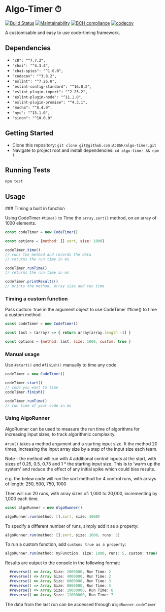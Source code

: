Algo-Timer ⏱
=============

[![Build Status](https://travis-ci.com/AJ8GH/algo-timer.svg?branch=main)](https://travis-ci.com/AJ8GH/algo-timer) [![Maintainability](https://api.codeclimate.com/v1/badges/510048d893759d26f6d5/maintainability)](https://codeclimate.com/github/AJ8GH/algo-timer/maintainability) [![BCH compliance](https://bettercodehub.com/edge/badge/AJ8GH/algo-timer?branch=main)](https://bettercodehub.com/) [![codecov](https://codecov.io/gh/AJ8GH/algo-timer/branch/main/graph/badge.svg?token=KYZ9V6KT96)](https://codecov.io/gh/AJ8GH/algo-timer)

A customisable and easy to use code-timing framework.

## Dependencies
- `"c8": "^7.7.2",`
- `"chai": "^4.3.4",`
- `"chai-spies": "^1.0.0",`
- `"codecov": "^3.8.2",`
- `"eslint": "^7.26.0",`
- `"eslint-config-standard": "^16.0.2",`
- `"eslint-plugin-import": "^2.23.2",`
- `"eslint-plugin-node": "^11.1.0",`
- `"eslint-plugin-promise": "^4.3.1",`
- `"mocha": "^8.4.0",`
- `"nyc": "^15.1.0",`
- `"sinon": "^10.0.0"`

## Getting Started

* Clone this repository: `git clone git@github.com:AJ8GH/algo-timer.git`
* Navigate to project root and install dependencies: `cd algo-timer && npm i`

## Running Tests
```shell
npm test
```

## Usage

### Timing a built in function

Using CodeTimer `#time()` to Time the `array.sort()` method, on an array of 1000 elements.

```js
const codeTimer = new CodeTimer()

const options = {method: [].sort, size: 1000}

codeTimer.time()
// runs the method and records the data
// returns the run time in ms

codeTimer.runTime()
// returns the run time in ms

codeTimer.printResults()
// prints the method, array size and run time
```

### Timing a custom function

Pass custom: true in the argument object to use CodeTimer #time() to time a custom method.

```js
const codeTimer = new CodeTimer()

const last = (array) => { return array[array.length -1] }

const options = {method: last, size: 1000, custom: true }
```

### Manual usage

Use `#start()` and `#finish()` manually to time any code.

```js
codeTimer = new CodeTimer()

codeTimer.start()
// code you want to time
codeTimer.finish()

codeTimer.runTime()
// run time of your code in ms
```

### Using AlgoRunner

AlgoRunner can be used to measure the run time of algorithms for increasing input sizes, to track algorithmic complexity.

`#run()` takes a method argument and a starting input size. It the method 20 times, increasing the input array size by a step of the input size each team.

Note - the method will run with 4 additional control inputs at the start, with sizes of 0.25, 0.5, 0.75 and 1 * the starting input size. This is to 'warm up the system' and reduce the effect of any initial spike which could bias results.

e.g. the below code will run the sort method for 4 control runs, with arrays of length: 250, 500, 750, 1000

Then will run 20 runs, with array sizes of: 1,000 to 20,000, incrementing by 1,000 each time.

```js
const algoRunner = new AlgoRunner()

algoRunner.run(method: [].sort, size: 1000)
```

To specify a different number of runs, simply add it as a property:

```js
algoRunner.run(method: [].sort, size: 1000, runs: 5)
```

To run a custom function, add `custom: true as a property`:

```js
algoRunner.run(method: myFunction, size: 1000, runs: 5, custom: true)
```

Results are output to the console in the following format:

```js
  #reverse() => Array Size: 2000000, Run Time: 2
  #reverse() => Array Size: 4000000, Run Time: 2
  #reverse() => Array Size: 6000000, Run Time: 3
  #reverse() => Array Size: 8000000, Run Time: 5
  #reverse() => Array Size: 10000000, Run Time: 6
  #reverse() => Array Size: 12000000, Run Time: 7
```

The data from the last run can be accessed through `AlgoRunner.codeTimer`

